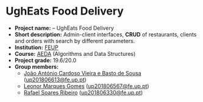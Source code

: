 # UghEats Food Delivery

- **Project name:** – UghEats Food Delivery
- **Short description:** Admin-client interfaces, **CRUD** of restaurants, clients and orders with search by different parameters.
- **Institution:** [FEUP](https://sigarra.up.pt/feup/en/web_page.Inicial)
- **Course:** [AEDA](https://sigarra.up.pt/feup/en/ucurr_geral.ficha_uc_view?pv_ocorrencia_id=436433) (Algorithms and Data Structures)
- **Project grade:** 19.6/20.0
- **Group members:**
    - [João António Cardoso Vieira e Basto de Sousa](https://github.com/JoaoASousa) ([up201806613@fe.up.pt](up201806613@fe.up.pt))
    - [Leonor Marques Gomes](https://github.com/leonormgomes) ([up201806567@fe.up.pt](up201806567@fe.up.pt))
    - [Rafael Soares Ribeiro](https://github.com/up201806330) ([up201806330@fe.up.pt](up201806330@fe.up.pt))
